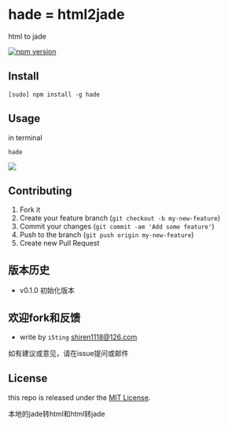 
# hade = html2jade

html to jade   

[![npm version](https://badge.fury.io/js/hade.svg)](http://badge.fury.io/js/hade)

## Install 

    [sudo] npm install -g hade
  
## Usage

in terminal 

```
hade
```

![](ScreenShot.png)


## Contributing

1. Fork it
2. Create your feature branch (`git checkout -b my-new-feature`)
3. Commit your changes (`git commit -am 'Add some feature'`)
4. Push to the branch (`git push origin my-new-feature`)
5. Create new Pull Request

## 版本历史

- v0.1.0 初始化版本

## 欢迎fork和反馈

- write by `i5ting` shiren1118@126.com

如有建议或意见，请在issue提问或邮件

## License

this repo is released under the [MIT
License](http://www.opensource.org/licenses/MIT).

本地的jade转html和html转jade
